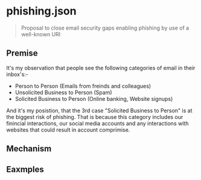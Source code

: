 # phishing.json
> Proposal to close email security gaps enabling phishing by use of a well-known URI

## Premise
It's my observation that people see the following categories of email in their inbox's:-
 * Person to Person (Emails from freinds and colleagues)
 * Unsolicited Business to Person (Spam)
 * Solicited Business to Person (Online banking, Website signups)

And it's my posistion, that the 3rd case "Solicited Business to Person" is at the biggest risk of phishing. That is because this category includes our finincial interactions, our social media accounts and any interactions with websites that could result in account comprimise.


## Mechanism

## Eaxmples

